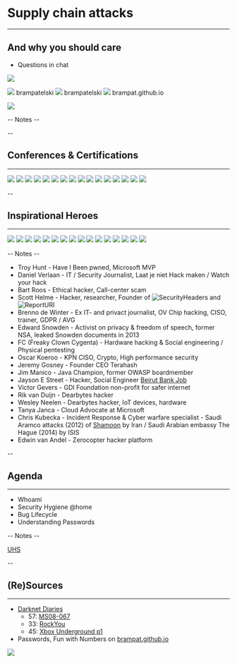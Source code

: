 
<!-- .slide: data-background="#DB8831" style="text-align: left; vertical-align: middle; color:white" color="#FFFFFF" -->
# Supply chain attacks<!-- .element style="color: white;" -->
<hr />

## And why you should care<!-- .element style="color: white;" -->

* Questions in chat

![](./pics/brpa.jpg)<!-- .element style="position: fixed; top: 300px; right: 60px; height: 200px;"  -->

<span>![](./pics/twitter.png)<!-- .element style="vertical-align: middle; background:none; border:none; box-shadow:none; width: 30px;" --> brampatelski</span><!-- .element style="position: fixed; bottom: 110px; left: 20px;" -->
<span>![](pics/intro/linkedin.png)<!-- .element style="vertical-align: middle; background:none; border:none; box-shadow:none; width: 30px;" --> brampatelski</span><!-- .element style="position: fixed; bottom: 75px; left: 20px;" -->
<span>![](./pics/github.png)<!-- .element style="vertical-align: middle; background:none; border:none; box-shadow:none; width: 30px;" --> brampat.github.io</span><!-- .element style="position: fixed; bottom: 40px; left: 20px;" -->


![](./pics/ordina.jpeg)<!-- .element style="position: fixed; bottom: 10px; right: 20px; width: 150px;" -->

-- Notes --


--

## Conferences & Certifications
<hr />

![](pics/frontpage/owasp.jpeg)<!-- .element style="border:none; box-shadow:none; position: fixed; top: 130px; left: 80px; width: 150px;" -->
![](pics/frontpage/Den_Hack.png)<!-- .element style="border:none; box-shadow:none; position: fixed; top: 290px; right: 20px; width: 250px; background-color: #444444;" -->
![](pics/frontpage/SecAppDev.png)<!-- .element style="border:none; box-shadow:none; position: fixed; top: 260px; left: 280px; width: 150px;" -->
![](pics/frontpage/Tweakers_Meetup_Security.png)<!-- .element style="border:none; box-shadow:none; position: fixed; top: 290px; left: 20px; width: 250px;" -->
![](pics/frontpage/Tweakers_Meetup_XL_-_Security___Privacy.jpeg)<!-- .element style="border:none; box-shadow:none; position: fixed; top: 160px; right: 80px; width: 250px;" -->
![](pics/frontpage/Secure_Programming_Foundation.png)<!-- .element style="border:none; box-shadow:none; position: fixed; top: 380px; left: 30px; width: 150px;" -->
![](pics/frontpage/infosec.jpg)<!-- .element style="border:none; box-shadow:none; position: fixed; top: 395px; left: 215px; width: 150px;" -->
![](pics/frontpage/comptia_security_plus.png)<!-- .element style="border:none; box-shadow:none; position: fixed; bottom: 140px; right: 420px; width: 150px;" -->
![](pics/frontpage/ejpt_certificate.png)<!-- .element style="border:none; box-shadow:none; position: fixed; bottom: 0px; left: 20px; width: 250px;" -->
![](pics/frontpage/spring_cert.jpg)<!-- .element style="border:none; box-shadow:none; position: fixed; top: 150px; left: 270px; width: 150px;" -->
![](pics/frontpage/scrum.png)<!-- .element style="border:none; box-shadow:none; position: fixed; top: 330px; right: 270px; width: 150px;" -->
![](pics/frontpage/gr8conf.svg)<!-- .element style="border:none; box-shadow:none; position: fixed; top: 160px; right: 350px; width: 150px;" -->
![](pics/frontpage/summer-of-pwnage.jpg)<!-- .element style="border:none; box-shadow:none; position: fixed; bottom: 30px; left: 290px; width: 250px;" -->
![](pics/frontpage/jfall.png)<!-- .element style="border:none; box-shadow:none; position: fixed; bottom: 130px; right: 70px; width: 150px;" -->
![](pics/frontpage/javaone.jpg)<!-- .element style="border:none; box-shadow:none; position: fixed; bottom: 20px; right: 240px; width: 150px;" -->
![](pics/frontpage/codemotion.svg)<!-- .element style="border:none; box-shadow:none; position: fixed; bottom: 20px; right: 40px; width: 150px;" -->

--

## Inspirational Heroes
<hr />

![](pics/heroes/jim_manico.png)<!-- .element style="position: fixed; bottom: 140px; right: 140px; width: 150px;" -->
![](pics/heroes/shehackspurple.jpg)<!-- .element style="position: fixed; bottom: 0px; right: 175px; width: 150px;" -->
![](pics/heroes/freaky_clown.png)<!-- .element style="position: fixed; top: 310px; left: 190px; width: 150px;" -->
![](pics/heroes/jayson_e_street.jpeg)<!-- .element style="position: fixed; top: 490px; left: 10px; width: 150px;" -->
![](pics/heroes/jeremy_gosney.jpg)<!-- .element style="position: fixed; top: 330px; right: 300px; width: 150px;" -->
![](pics/heroes/brenno_de_winter.jpeg)<!-- .element style="position: fixed; top: 190px; right: 20px; width: 150px;" -->
![](pics/heroes/edward_snowden_small.jpg)<!-- .element style="position: fixed; top: 300px; left: 20px; width: 150px;" -->
![](pics/heroes/daniel_verlaan.jpg)<!-- .element style="position: fixed; top: 130px; left: 270px; width: 150px;" -->
![](pics/heroes/victor_gevers.jpg)<!-- .element style="position: fixed; bottom: 0px; left: 180px; width: 150px;" -->
![](pics/heroes/rik_van_duijn.jpg)<!-- .element style="position: fixed; bottom: 10px; left: 350px; width: 150px;" -->
![](pics/heroes/scott_helme.png)<!-- .element style="position: fixed; top: 140px; right: 180px; width: 150px;" -->
![](pics/heroes/bart_roos.jpg)<!-- .element style="position: fixed; top: 160px; right: 350px; width: 150px;" -->
![](pics/heroes/edwin_van_andel.jpg)<!-- .element style="position: fixed; bottom: 20px; right: 10px; width: 150px;" -->
![](pics/heroes/wesley_neelen.png)<!-- .element style="position: fixed; bottom: 40px; right: 320px; width: 150px;" -->
![](pics/heroes/troy_hunt.jpg)<!-- .element style="position: fixed; top: 140px; left: 80px; width: 150px;" -->
![](pics/heroes/Chris_Kubecka.jpeg)<!-- .element style="position: fixed; top: 320px; left: 350px; width: 150px;" -->

-- Notes --

* Troy Hunt - Have I Been pwned, Microsoft MVP
* Daniel Verlaan - IT / Security Journalist, Laat je niet Hack maken / Watch your hack
* Bart Roos - Ethical hacker, Call-center scam
* Scott Helme - Hacker, researcher, Founder of ![SecurityHeaders](https://securityheaders.com/) and ![ReportURI](https://report-uri.com/)
* Brenno de Winter - Ex IT- and privact journalist, OV Chip hacking, CISO, trainer, GDPR / AVG
* Edward Snowden - Activist on privacy & freedom of speech, former NSA, leaked Snowden documents in 2013
* FC (Freaky Clown Cygenta) - Hardware hacking & Social engineering / Physical pentesting
* Oscar Koeroo - KPN CISO, Crypto, High performance security
* Jeremy Gosney - Founder CEO Terahash
* Jim Manico - Java Champion, former OWASP boardmember
* Jayson E Street - Hacker, Social Engineer [Beirut Bank Job](https://darknetdiaries.com/episode/6/)
* Victor Gevers - GDI Foundation non-profit for safer internet
* Rik van Duijn - Dearbytes hacker
* Wesley Neelen - Dearbytes hacker, IoT devices, hardware
* Tanya Janca - Cloud Advocate at Microsoft
* Chris Kubecka - Incident Response & Cyber warfare specialist - Saudi Aramco attacks (2012) of [Shamoon](https://darknetdiaries.com/episode/30/) by Iran / Saudi Arabian embassy The Hague (2014) by ISIS 
* Edwin van Andel - Zerocopter hacker platform

--

## Agenda
<hr />

* Whoami
* Security Hygiene @home
* Bug Lifecycle
* Understanding Passwords

-- Notes --

[UHS](https://www.nu.nl/tech/6080538/ziekenhuizen-in-meerdere-staten-vs-getroffen-door-ransomware.html)

--

## (Re)Sources
<hr />

* [Darknet Diaries](https://darknetdiaries.com/)
  * 57: [MS08-067](https://darknetdiaries.com/transcript/57/)
  * 33: [RockYou](https://darknetdiaries.com/episode/33/)
  * 45: [Xbox Underground p1](https://darknetdiaries.com/episode/45/)
* Passwords, Fun with Numbers on [brampat.github.io](https://brampat.github.io/2019-02-20_passwords_fun_with_numbers/README)

![](pics/resources/darknet_diaries.jpg)<!-- .element style="position: fixed; top: 350px; right: 50px; width: 250px; background:none; border:none; box-shadow:none; " -->
